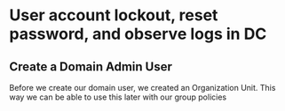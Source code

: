 # User account lockout, reset password, and observe logs in DC



<h2>Create a Domain Admin User </h2>

</p>
<p>
Before we create our domain user, we created an Organization Unit. This way we can be able to use this later with our group policies
</p>
<br />

